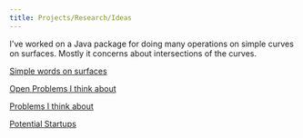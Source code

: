 ```yaml
---
title: Projects/Research/Ideas
---
```


I've worked on a Java package for doing many operations on simple curves on surfaces. Mostly it concerns about intersections of the curves.

[Simple words on surfaces](/simple-words-on-surfaces.html)

[Open Problems I think about](/open-problems.html)

[Problems I think about](/problems.html)

[Potential Startups](/potential-startups.html)